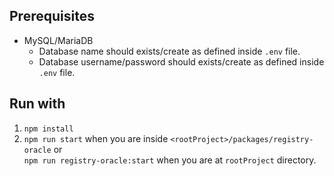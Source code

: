 ## Prerequisites

- MySQL/MariaDB
  - Database name should exists/create as defined inside `.env` file.
  - Database username/password should exists/create as defined inside `.env` file.

## Run with
1. `npm install`
2. `npm run start` when you are inside `<rootProject>/packages/registry-oracle`
    or
    <br />
`npm run registry-oracle:start` when you are at `rootProject` directory.

